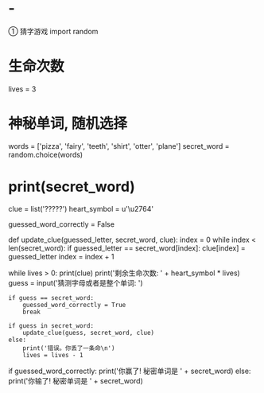 # -
① 猜字游戏
import random

# 生命次数
lives = 3

# 神秘单词, 随机选择
words = ['pizza', 'fairy', 'teeth', 'shirt', 'otter', 'plane']
secret_word = random.choice(words)
# print(secret_word)

clue = list('?????')
heart_symbol = u'\u2764'

guessed_word_correctly = False


def update_clue(guessed_letter, secret_word, clue):
    index = 0
    while index < len(secret_word):
        if guessed_letter == secret_word[index]:
            clue[index] = guessed_letter
        index = index + 1


while lives > 0:
    print(clue)
    print('剩余生命次数: ' + heart_symbol * lives)
    guess = input('猜测字母或者是整个单词: ')

    if guess == secret_word:
        guessed_word_correctly = True
        break

    if guess in secret_word:
        update_clue(guess, secret_word, clue)
    else:
        print('错误。你丢了一条命\n')
        lives = lives - 1


if guessed_word_correctly:
    print('你赢了! 秘密单词是 ' + secret_word)
else:
    print('你输了! 秘密单词是 ' + secret_word)

